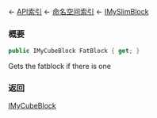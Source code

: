 ← [API索引](Api-Index) ← [命名空间索引](Namespace-Index) ← [IMySlimBlock](VRage.Game.ModAPI.Ingame.IMySlimBlock)

### 概要

```csharp
public IMyCubeBlock FatBlock { get; }
```

Gets the fatblock if there is one

### 返回

[IMyCubeBlock](VRage.Game.ModAPI.Ingame.IMyCubeBlock)

